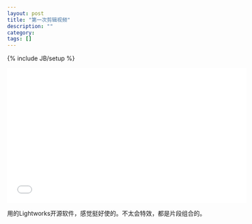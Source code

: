 ```yaml
---
layout: post
title: "第一次剪辑视频"
description: ""
category: 
tags: []
---
```

{% include JB/setup %}

<iframe width="560" height="315" src="//www.youtube.com/embed/ltYMnm_yJlY" frameborder="0" allowfullscreen></iframe>

用的Lightworks开源软件，感觉挺好使的。不太会特效，都是片段组合的。
